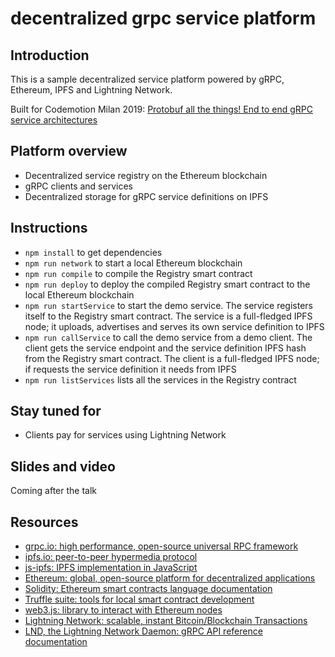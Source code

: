 # decentralized grpc service platform

## Introduction
This is a sample decentralized service platform powered by gRPC, Ethereum, IPFS and Lightning Network.  
  
Built for Codemotion Milan 2019:
[Protobuf all the things! End to end gRPC service architectures](https://events.codemotion.com/conferences/milan/2019/speaker/5488/)

## Platform overview
- Decentralized service registry on the Ethereum blockchain
- gRPC clients and services
- Decentralized storage for gRPC service definitions on IPFS 

## Instructions
- `npm install` to get dependencies
- `npm run network` to start a local Ethereum blockchain
- `npm run compile` to compile the Registry smart contract
- `npm run deploy` to deploy the compiled Registry smart contract to the local Ethereum blockchain
- `npm run startService` to start the demo service. The service registers itself to the Registry smart contract. The service is a full-fledged IPFS node; it uploads, advertises and serves its own service definition to IPFS
- `npm run callService` to call the demo service from a demo client. The client gets the service endpoint and the service definition IPFS hash from the Registry smart contract. The client is a full-fledged IPFS node; if requests the service definition it needs from IPFS
- `npm run listServices` lists all the services in the Registry contract

## Stay tuned for
- Clients pay for services using Lightning Network

## Slides and video
Coming after the talk

## Resources
- [grpc.io: high performance, open-source universal RPC framework](https://grpc.io/)
- [ipfs.io: peer-to-peer hypermedia protocol](https://ipfs.io/)
- [js-ipfs: IPFS implementation in JavaScript](https://github.com/ipfs/js-ipfs)
- [Ethereum: global, open-source platform for decentralized applications](https://www.ethereum.org/)
- [Solidity: Ethereum smart contracts language documentation](https://solidity.readthedocs.io/en/v0.5.12/)
- [Truffle suite: tools for local smart contract development](https://www.trufflesuite.com/)
- [web3.js: library to interact with Ethereum nodes](https://web3js.readthedocs.io/en/v1.2.2/)
- [Lightning Network: scalable, instant Bitcoin/Blockchain Transactions](https://lightning.network/)
- [LND, the Lightning Network Daemon: gRPC API reference documentation](https://api.lightning.community/#lnd-grpc-api-reference)
